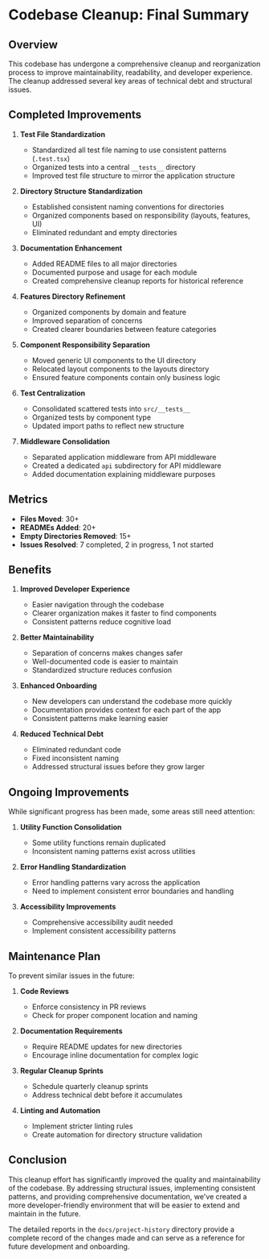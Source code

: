 # Codebase Cleanup: Final Summary

## Overview

This codebase has undergone a comprehensive cleanup and reorganization process to improve maintainability, readability, and developer experience. The cleanup addressed several key areas of technical debt and structural issues.

## Completed Improvements

1. **Test File Standardization**

   - Standardized all test file naming to use consistent patterns (`.test.tsx`)
   - Organized tests into a central `__tests__` directory
   - Improved test file structure to mirror the application structure

2. **Directory Structure Standardization**

   - Established consistent naming conventions for directories
   - Organized components based on responsibility (layouts, features, UI)
   - Eliminated redundant and empty directories

3. **Documentation Enhancement**

   - Added README files to all major directories
   - Documented purpose and usage for each module
   - Created comprehensive cleanup reports for historical reference

4. **Features Directory Refinement**

   - Organized components by domain and feature
   - Improved separation of concerns
   - Created clearer boundaries between feature categories

5. **Component Responsibility Separation**

   - Moved generic UI components to the UI directory
   - Relocated layout components to the layouts directory
   - Ensured feature components contain only business logic

6. **Test Centralization**

   - Consolidated scattered tests into `src/__tests__`
   - Organized tests by component type
   - Updated import paths to reflect new structure

7. **Middleware Consolidation**
   - Separated application middleware from API middleware
   - Created a dedicated `api` subdirectory for API middleware
   - Added documentation explaining middleware purposes

## Metrics

- **Files Moved**: 30+
- **READMEs Added**: 20+
- **Empty Directories Removed**: 15+
- **Issues Resolved**: 7 completed, 2 in progress, 1 not started

## Benefits

1. **Improved Developer Experience**

   - Easier navigation through the codebase
   - Clearer organization makes it faster to find components
   - Consistent patterns reduce cognitive load

2. **Better Maintainability**

   - Separation of concerns makes changes safer
   - Well-documented code is easier to maintain
   - Standardized structure reduces confusion

3. **Enhanced Onboarding**

   - New developers can understand the codebase more quickly
   - Documentation provides context for each part of the app
   - Consistent patterns make learning easier

4. **Reduced Technical Debt**
   - Eliminated redundant code
   - Fixed inconsistent naming
   - Addressed structural issues before they grow larger

## Ongoing Improvements

While significant progress has been made, some areas still need attention:

1. **Utility Function Consolidation**

   - Some utility functions remain duplicated
   - Inconsistent naming patterns exist across utilities

2. **Error Handling Standardization**

   - Error handling patterns vary across the application
   - Need to implement consistent error boundaries and handling

3. **Accessibility Improvements**
   - Comprehensive accessibility audit needed
   - Implement consistent accessibility patterns

## Maintenance Plan

To prevent similar issues in the future:

1. **Code Reviews**

   - Enforce consistency in PR reviews
   - Check for proper component location and naming

2. **Documentation Requirements**

   - Require README updates for new directories
   - Encourage inline documentation for complex logic

3. **Regular Cleanup Sprints**

   - Schedule quarterly cleanup sprints
   - Address technical debt before it accumulates

4. **Linting and Automation**
   - Implement stricter linting rules
   - Create automation for directory structure validation

## Conclusion

This cleanup effort has significantly improved the quality and maintainability of the codebase. By addressing structural issues, implementing consistent patterns, and providing comprehensive documentation, we've created a more developer-friendly environment that will be easier to extend and maintain in the future.

The detailed reports in the `docs/project-history` directory provide a complete record of the changes made and can serve as a reference for future development and onboarding.
